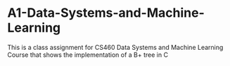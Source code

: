 # A1-Data-Systems-and-Machine-Learning
This is a class assignment for CS460 Data Systems and  Machine Learning Course that shows the implementation of a B+ tree in C
